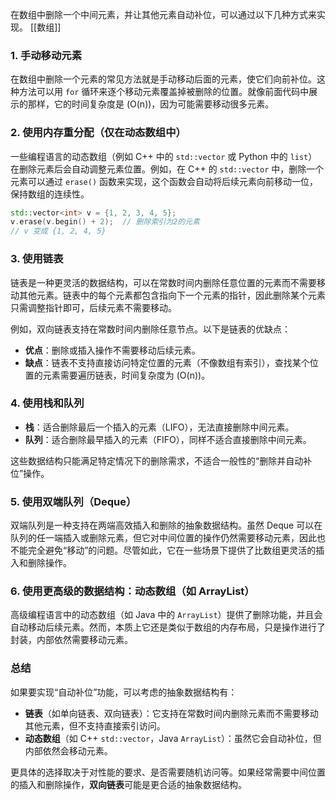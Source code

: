 在数组中删除一个中间元素，并让其他元素自动补位，可以通过以下几种方式来实现。
[[数组]]

### 1. **手动移动元素**
   在数组中删除一个元素的常见方法就是手动移动后面的元素，使它们向前补位。这种方法可以用 `for` 循环来逐个移动元素覆盖掉被删除的位置。就像前面代码中展示的那样，它的时间复杂度是 \(O(n)\)，因为可能需要移动很多元素。

### 2. **使用内存重分配（仅在动态数组中）**
   一些编程语言的动态数组（例如 C++ 中的 `std::vector` 或 Python 中的 `list`）在删除元素后会自动调整元素位置。例如，在 C++ 的 `std::vector` 中，删除一个元素可以通过 `erase()` 函数来实现，这个函数会自动将后续元素向前移动一位，保持数组的连续性。

   ```cpp
   std::vector<int> v = {1, 2, 3, 4, 5};
   v.erase(v.begin() + 2);  // 删除索引为2的元素
   // v 变成 {1, 2, 4, 5}
   ```

### 3. **使用链表**
   链表是一种更灵活的数据结构，可以在常数时间内删除任意位置的元素而不需要移动其他元素。链表中的每个元素都包含指向下一个元素的指针，因此删除某个元素只需调整指针即可，后续元素不需要移动。
   
   例如，双向链表支持在常数时间内删除任意节点。以下是链表的优缺点：
   - **优点**：删除或插入操作不需要移动后续元素。
   - **缺点**：链表不支持直接访问特定位置的元素（不像数组有索引），查找某个位置的元素需要遍历链表，时间复杂度为 \(O(n)\)。

### 4. **使用栈和队列**
   - **栈**：适合删除最后一个插入的元素（LIFO），无法直接删除中间元素。
   - **队列**：适合删除最早插入的元素（FIFO），同样不适合直接删除中间元素。
   
   这些数据结构只能满足特定情况下的删除需求，不适合一般性的“删除并自动补位”操作。

### 5. **使用双端队列（Deque）**
   双端队列是一种支持在两端高效插入和删除的抽象数据结构。虽然 Deque 可以在队列的任一端插入或删除元素，但它对中间位置的操作仍然需要移动元素，因此也不能完全避免“移动”的问题。尽管如此，它在一些场景下提供了比数组更灵活的插入和删除操作。

### 6. **使用更高级的数据结构：动态数组（如 ArrayList）**
   高级编程语言中的动态数组（如 Java 中的 `ArrayList`）提供了删除功能，并且会自动移动后续元素。然而，本质上它还是类似于数组的内存布局，只是操作进行了封装，内部依然需要移动元素。

### 总结

如果要实现“自动补位”功能，可以考虑的抽象数据结构有：

- **链表**（如单向链表、双向链表）：它支持在常数时间内删除元素而不需要移动其他元素，但不支持直接索引访问。
- **动态数组**（如 C++ `std::vector`，Java `ArrayList`）：虽然它会自动补位，但内部依然会移动元素。
  
更具体的选择取决于对性能的要求、是否需要随机访问等。如果经常需要中间位置的插入和删除操作，**双向链表**可能是更合适的抽象数据结构。